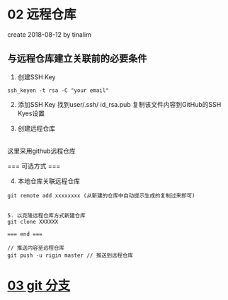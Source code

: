 # 02 远程仓库
create 2018-08-12 by tinalim

## 与远程仓库建立关联前的必要条件
1. 创建SSH Key
```
ssh_keyen -t rsa -C "your email"
```

2. 添加SSH Key 
找到user/.ssh/ id_rsa.pub
复制该文件内容到GitHub的SSH Kyes设置

3. 创建远程仓库
<br/>
这里采用github远程仓库

=== 可选方式 ===

4. 本地仓库关联远程仓库
```
git remote add xxxxxxxx (从新建的仓库中自动提示生成的复制过来即可)


5. 以克隆远程仓库方式新建仓库
git clone XXXXXX

=== end ===

// 推送内容至远程仓库
git push -u rigin master // 推送到远程仓库
```

# [ 03 git 分支](https://github.com/Tinalst/Tina-s-Javascript-note/blob/master/git/03%20git.md)
